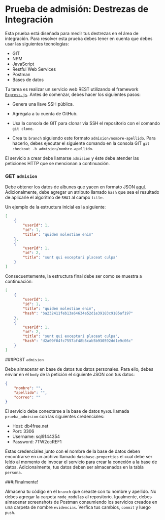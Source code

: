 # Prueba de admisión: Destrezas de Integración

Esta prueba está diseñada para medir tus destrezas en el área de integración. Para resolver esta prueba debes tener en cuenta que debes usar las siguientes tecnologías:

+ GIT
+ NPM
+ JavaScript
+ Restful Web Services
+ Postman
+ Bases de datos

Tu tarea es realizar un servicio web REST utilizando el framework [`Express.js`](https://expressjs.com/). Antes de comenzar, debes hacer los siguientes pasos:

+ Genera una llave SSH pública.

+ Agrégala a tu cuenta de GitHub.

+ Usa la consola de GIT para clonar vía SSH el repositorio con el comando `git clone`.

+ Crea tu `branch` siguiendo este formato `admision/nombre-apellido`. Para hacerlo, debes ejecutar el siguiente comando en la consola GIT `git checkout -b admision/nombre-apellido`.

El servicio a crear debe llamarse `admision` y éste debe atender las peticiones HTTP que se mencionan a continuación.

### GET `admision`

Debe obtener los datos de albunes que yacen en formato JSON [aquí](http://jsonplaceholder.typicode.com/albums). Adicionalmente, debe agregar un atributo llamado `hash` que sea el resultado de aplicarle el algoritmo de `SHA1` al campo `title`.

Un ejemplo de la estructura inicial es la siguiente: 

```json
[
	{
	    "userId": 1,
	    "id": 1,
	    "title": "quidem molestiae enim"
	},
	{
	    "userId": 1,
	    "id": 2,
	    "title": "sunt qui excepturi placeat culpa"
	}
]
```

Consecuentemente, la estructura final debe ser como se muestra a continuación: 

```json
[
	{
		"userId": 1,
		"id": 1,
		"title": "quidem molestiae enim",
		"hash": "ba232411feb13a64634e52d1e39183c9185af197"
	},
	{
		"userId": 1,
	    "id": 2,
	    "title": "sunt qui excepturi placeat culpa",
		"hash": "d2a09f04fc7557af48b5cab5b930592dd1e9c06c"
	}
]
```

###POST `admision`

Debe almacenar en base de datos tus datos personales. Para ello, debes enviar en el `body` de la petición el siguiente JSON con tus datos:

```json
{
    "nombre": "",
    "apellido": "",
    "correo": ""
}
```

El servicio debe conectarse a la base de datos `MySQL` llamada `prueba_admision` con las siguientes credenciales:

+ Host: db4free.net
+ Port: 3306
+ Username: sql9144354
+ Password: 7TW2ccREF1

Estas credenciales junto con el nombre de la base de datos deben encontrarse en un archivo llamado `database.properties` el cual debe ser leído al momento de invocar el servicio para crear la conexión a la base de datos. Adicionalmente,  tus datos deben ser almacenados en la tabla `persona`.

###¡Finalmente!

Almacena tu código en el `branch` que creaste con tu nombre y apellido. No debes agregar la carpeta `node_modules` al repositorio. Igualmente, debes almacenar screenshots de Postman consumiendo los servicios creados en una carpeta de nombre `evidencias`. Verfica tus cambios, `commit` y luego `push`.
